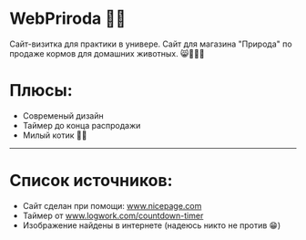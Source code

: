 # WebPriroda 🐱‍👤
Сайт-визитка для практики в универе. Сайт для магазина "Природа" по продаже кормов для домашних животных. 😸🐶🦜🐹
# Плюсы:
* Современый дизайн
* Таймер до конца распродажи
* Милый котик 🐱‍👤
-----------
# Список источников:
* Сайт сделан при помощи: www.nicepage.com
* Таймер от www.logwork.com/countdown-timer
* Изображение найдены в интернете (надеюсь никто не против 😁)
